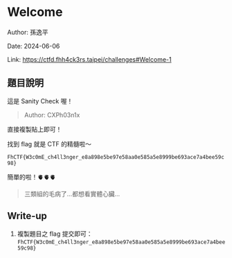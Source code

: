 # Welcome

Author: 孫逸平

Date: 2024-06-06

Link: https://ctfd.fhh4ck3rs.taipei/challenges#Welcome-1

## 題目說明

這是 Sanity Check 喔！

> Author: CXPh03n1x

直接複製貼上即可！

找到 flag 就是 CTF 的精髓啦～

`FhCTF{W3c0mE_ch4ll3nger_e8a898e5be97e58aa0e585a5e8999be693ace7a4bee59c98}`

簡單的啦！🫀🫀🫀

> 三類組的毛病了...都想看實體心臟...

## Write-up

1. 複製題目之 flag 提交即可：`FhCTF{W3c0mE_ch4ll3nger_e8a898e5be97e58aa0e585a5e8999be693ace7a4bee59c98}`

